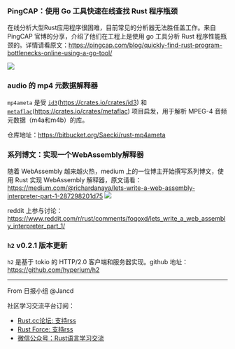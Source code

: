 ### PingCAP：使用 Go 工具快速在线查找 Rust 程序瓶颈

在线分析大型Rust应用程序很困难，目前常见的分析器无法胜任盖工作。来自 PingCAP 官博的分享，介绍了他们在工程上是使用 go 工具分析 Rust 程序性能瓶颈的。详情请看原文：https://pingcap.com/blog/quickly-find-rust-program-bottlenecks-online-using-a-go-tool/


![](https://download.pingcap.com/images/blog/find-rust-program-bottlenecks-online-using-go-tool.png)

### audio 的 mp4 元数据解释器

`mp4ameta` 是受 [`id3`](https://crates.io/crates/id3)(https://crates.io/crates/id3) 和 [`metaflac`](https://crates.io/crates/metaflac)(https://crates.io/crates/metaflac) 项目启发，用于解析 MPEG-4 音频元数据（m4a和m4b）的库。

仓库地址：https://bitbucket.org/Saecki/rust-mp4ameta

### 系列博文：实现一个WebAssembly解释器

随着 WebAssembly 越来越火热，medium 上的一位博主开始撰写系列博文，使用 Rust 实现 WebAssembly 解释器，原文请看：https://medium.com/@richardanaya/lets-write-a-web-assembly-interpreter-part-1-287298201d75
![](https://cdn.nlark.com/yuque/0/2020/png/439468/1585241405654-f49520c5-4c81-4002-8b27-64165dc52bad.png?x-oss-process=image/resize,w_746)

reddit 上参与讨论：https://www.reddit.com/r/rust/comments/foqoxd/lets_write_a_web_assembly_interpreter_part_1/

### `h2` v0.2.1 版本更新

`h2` 是基于 tokio 的 HTTP/2.0 客户端和服务器实现。github 地址：https://github.com/hyperium/h2


---

From 日报小组 @Jancd

社区学习交流平台订阅：
- [Rust.cc论坛: 支持rss](https://rust.cc)
- [Rust Force: 支持rss](https://rustforce.net/)
- [微信公众号：Rust语言学习交流](https://rust.cc/article?id=ed7c9379-d681-47cb-9532-0db97d883f62)
